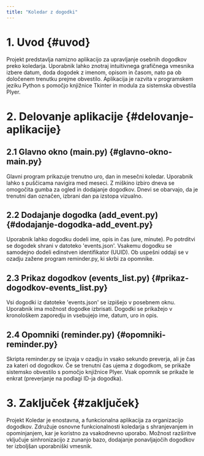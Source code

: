 ```yaml
---
title: "Koledar z dogodki"
---
```


# 1. Uvod {#uvod}

Projekt predstavlja namizno aplikacijo za upravljanje osebnih dogodkov
preko koledarja. Uporabnik lahko znotraj intuitivnega grafičnega
vmesnika izbere datum, doda dogodek z imenom, opisom in časom, nato pa
ob določenem trenutku prejme obvestilo. Aplikacija je razvita v
programskem jeziku Python s pomočjo knjižnice Tkinter in modula za
sistemska obvestila Plyer.

# 2. Delovanje aplikacije {#delovanje-aplikacije}

## 2.1 Glavno okno (main.py) {#glavno-okno-main.py}

Glavni program prikazuje trenutno uro, dan in mesečni koledar. Uporabnik
lahko s puščicama navigira med meseci. Z miškino izbiro dneva se
omogočita gumba za ogled in dodajanje dogodkov. Dnevi se obarvajo, da je
trenutni dan označen, izbrani dan pa izstopa vizualno.

## 2.2 Dodajanje dogodka (add_event.py) {#dodajanje-dogodka-add_event.py}

Uporabnik lahko dogodku dodeli ime, opis in čas (ure, minute). Po
potrditvi se dogodek shrani v datoteko \'events.json\'. Vsakemu dogodku
se samodejno dodeli edinstven identifikator (UUID). Ob uspešni oddaji se
v ozadju zažene program reminder.py, ki skrbi za opomnike.

## 2.3 Prikaz dogodkov (events_list.py) {#prikaz-dogodkov-events_list.py}

Vsi dogodki iz datoteke \'events.json\' se izpišejo v posebnem oknu.
Uporabnik ima možnost dogodke izbrisati. Dogodki se prikažejo v
kronološkem zaporedju in vsebujejo ime, datum, uro in opis.

## 2.4 Opomniki (reminder.py) {#opomniki-reminder.py}

Skripta reminder.py se izvaja v ozadju in vsako sekundo preverja, ali je
čas za kateri od dogodkov. Če se trenutni čas ujema z dogodkom, se
prikaže sistemsko obvestilo s pomočjo knjižnice Plyer. Vsak opomnik se
prikaže le enkrat (preverjanje na podlagi ID-ja dogodka).

# 3. Zaključek {#zaključek}

Projekt Koledar je enostavna, a funkcionalna aplikacija za organizacijo
dogodkov. Združuje osnovne funkcionalnosti koledarja s shranjevanjem in
opominjanjem, kar je koristno za vsakodnevno uporabo. Možnost razširitve
vključuje sinhronizacijo z zunanjo bazo, dodajanje ponavljajočih
dogodkov ter izboljšan uporabniški vmesnik.
